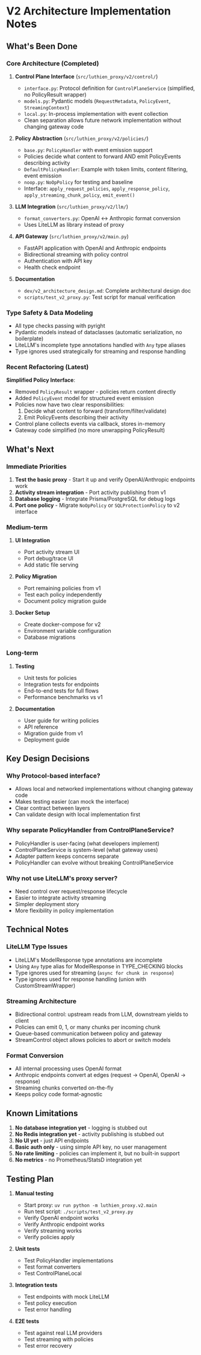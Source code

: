 # V2 Architecture Implementation Notes

## What's Been Done

### Core Architecture (Completed)

1. **Control Plane Interface** (`src/luthien_proxy/v2/control/`)
   - `interface.py`: Protocol definition for `ControlPlaneService` (simplified, no PolicyResult wrapper)
   - `models.py`: Pydantic models (`RequestMetadata`, `PolicyEvent`, `StreamingContext`)
   - `local.py`: In-process implementation with event collection
   - Clean separation allows future network implementation without changing gateway code

2. **Policy Abstraction** (`src/luthien_proxy/v2/policies/`)
   - `base.py`: `PolicyHandler` with event emission support
   - Policies decide what content to forward AND emit PolicyEvents describing activity
   - `DefaultPolicyHandler`: Example with token limits, content filtering, event emission
   - `noop.py`: `NoOpPolicy` for testing and baseline
   - Interface: `apply_request_policies`, `apply_response_policy`, `apply_streaming_chunk_policy`, `emit_event()`

3. **LLM Integration** (`src/luthien_proxy/v2/llm/`)
   - `format_converters.py`: OpenAI ↔ Anthropic format conversion
   - Uses LiteLLM as library instead of proxy

4. **API Gateway** (`src/luthien_proxy/v2/main.py`)
   - FastAPI application with OpenAI and Anthropic endpoints
   - Bidirectional streaming with policy control
   - Authentication with API key
   - Health check endpoint

5. **Documentation**
   - `dev/v2_architecture_design.md`: Complete architectural design doc
   - `scripts/test_v2_proxy.py`: Test script for manual verification

### Type Safety & Data Modeling

- All type checks passing with pyright
- Pydantic models instead of dataclasses (automatic serialization, no boilerplate)
- LiteLLM's incomplete type annotations handled with `Any` type aliases
- Type ignores used strategically for streaming and response handling

### Recent Refactoring (Latest)

**Simplified Policy Interface**:
- Removed `PolicyResult` wrapper - policies return content directly
- Added `PolicyEvent` model for structured event emission
- Policies now have two clear responsibilities:
  1. Decide what content to forward (transform/filter/validate)
  2. Emit PolicyEvents describing their activity
- Control plane collects events via callback, stores in-memory
- Gateway code simplified (no more unwrapping PolicyResult)

## What's Next

### Immediate Priorities

1. **Test the basic proxy** - Start it up and verify OpenAI/Anthropic endpoints work
2. **Activity stream integration** - Port activity publishing from v1
3. **Database logging** - Integrate Prisma/PostgreSQL for debug logs
4. **Port one policy** - Migrate `NoOpPolicy` or `SQLProtectionPolicy` to v2 interface

### Medium-term

1. **UI Integration**
   - Port activity stream UI
   - Port debug/trace UI
   - Add static file serving

2. **Policy Migration**
   - Port remaining policies from v1
   - Test each policy independently
   - Document policy migration guide

3. **Docker Setup**
   - Create docker-compose for v2
   - Environment variable configuration
   - Database migrations

### Long-term

1. **Testing**
   - Unit tests for policies
   - Integration tests for endpoints
   - End-to-end tests for full flows
   - Performance benchmarks vs v1

2. **Documentation**
   - User guide for writing policies
   - API reference
   - Migration guide from v1
   - Deployment guide

## Key Design Decisions

### Why Protocol-based interface?

- Allows local and networked implementations without changing gateway code
- Makes testing easier (can mock the interface)
- Clear contract between layers
- Can validate design with local implementation first

### Why separate PolicyHandler from ControlPlaneService?

- PolicyHandler is user-facing (what developers implement)
- ControlPlaneService is system-level (what gateway uses)
- Adapter pattern keeps concerns separate
- PolicyHandler can evolve without breaking ControlPlaneService

### Why not use LiteLLM's proxy server?

- Need control over request/response lifecycle
- Easier to integrate activity streaming
- Simpler deployment story
- More flexibility in policy implementation

## Technical Notes

### LiteLLM Type Issues

- LiteLLM's ModelResponse type annotations are incomplete
- Using `Any` type alias for ModelResponse in TYPE_CHECKING blocks
- Type ignores used for streaming (`async for chunk in response`)
- Type ignores used for response handling (union with CustomStreamWrapper)

### Streaming Architecture

- Bidirectional control: upstream reads from LLM, downstream yields to client
- Policies can emit 0, 1, or many chunks per incoming chunk
- Queue-based communication between policy and gateway
- StreamControl object allows policies to abort or switch models

### Format Conversion

- All internal processing uses OpenAI format
- Anthropic endpoints convert at edges (request → OpenAI, OpenAI → response)
- Streaming chunks converted on-the-fly
- Keeps policy code format-agnostic

## Known Limitations

1. **No database integration yet** - logging is stubbed out
2. **No Redis integration yet** - activity publishing is stubbed out
3. **No UI yet** - just API endpoints
4. **Basic auth only** - using simple API key, no user management
5. **No rate limiting** - policies can implement it, but no built-in support
6. **No metrics** - no Prometheus/StatsD integration yet

## Testing Plan

1. **Manual testing**
   - Start proxy: `uv run python -m luthien_proxy.v2.main`
   - Run test script: `./scripts/test_v2_proxy.py`
   - Verify OpenAI endpoint works
   - Verify Anthropic endpoint works
   - Verify streaming works
   - Verify policies apply

2. **Unit tests**
   - Test PolicyHandler implementations
   - Test format converters
   - Test ControlPlaneLocal

3. **Integration tests**
   - Test endpoints with mock LiteLLM
   - Test policy execution
   - Test error handling

4. **E2E tests**
   - Test against real LLM providers
   - Test streaming with policies
   - Test error recovery
